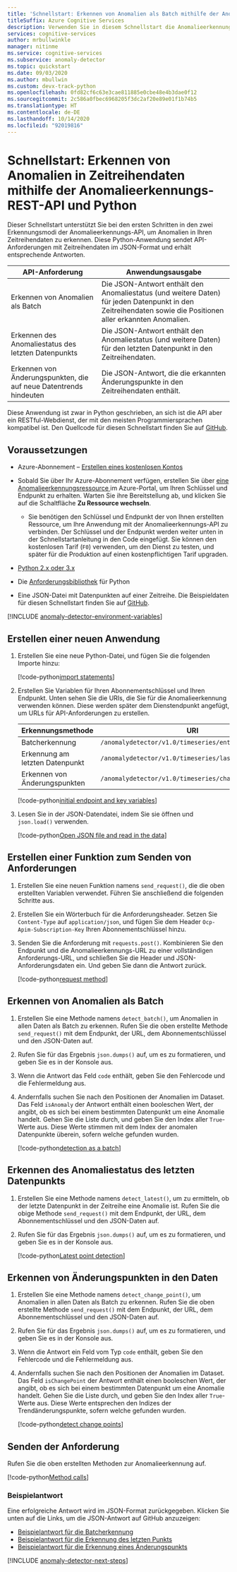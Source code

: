 ```yaml
---
title: 'Schnellstart: Erkennen von Anomalien als Batch mithilfe der Anomalieerkennungs-REST-API und Python'
titleSuffix: Azure Cognitive Services
description: Verwenden Sie in diesem Schnellstart die Anomalieerkennungs-API, um Anomalien in Ihren Datenreihen als Batch oder in Streamingdaten zu erkennen.
services: cognitive-services
author: mrbullwinkle
manager: nitinme
ms.service: cognitive-services
ms.subservice: anomaly-detector
ms.topic: quickstart
ms.date: 09/03/2020
ms.author: mbullwin
ms.custom: devx-track-python
ms.openlocfilehash: 0fd82cf6c63e3cae811885e0cbe48e4b3dae0f12
ms.sourcegitcommit: 2c586a0fbec6968205f3dc2af20e89e01f1b74b5
ms.translationtype: HT
ms.contentlocale: de-DE
ms.lasthandoff: 10/14/2020
ms.locfileid: "92019816"
---
```

# <a name="quickstart-detect-anomalies-in-your-time-series-data-using-the-anomaly-detector-rest-api-and-python"></a>Schnellstart: Erkennen von Anomalien in Zeitreihendaten mithilfe der Anomalieerkennungs-REST-API und Python

Dieser Schnellstart unterstützt Sie bei den ersten Schritten in den zwei Erkennungsmodi der Anomalieerkennungs-API, um Anomalien in Ihren Zeitreihendaten zu erkennen. Diese Python-Anwendung sendet API-Anforderungen mit Zeitreihendaten im JSON-Format und erhält entsprechende Antworten.

| API-Anforderung                                        | Anwendungsausgabe                                                                                                                         |
|----------------------------------------------------|--------------------------------------------------------------------------------------------------------------------------------------------|
| Erkennen von Anomalien als Batch                        | Die JSON-Antwort enthält den Anomaliestatus (und weitere Daten) für jeden Datenpunkt in den Zeitreihendaten sowie die Positionen aller erkannten Anomalien. |
| Erkennen des Anomaliestatus des letzten Datenpunkts | Die JSON-Antwort enthält den Anomaliestatus (und weitere Daten) für den letzten Datenpunkt in den Zeitreihendaten.|
| Erkennen von Änderungspunkten, die auf neue Datentrends hindeuten | Die JSON-Antwort, die die erkannten Änderungspunkte in den Zeitreihendaten enthält. |

 Diese Anwendung ist zwar in Python geschrieben, an sich ist die API aber ein RESTful-Webdienst, der mit den meisten Programmiersprachen kompatibel ist. Den Quellcode für diesen Schnellstart finden Sie auf [GitHub](https://github.com/Azure-Samples/AnomalyDetector/blob/master/quickstarts/python-detect-anomalies.py).

## <a name="prerequisites"></a>Voraussetzungen

- Azure-Abonnement – [Erstellen eines kostenlosen Kontos](https://azure.microsoft.com/free/cognitive-services)
- Sobald Sie über Ihr Azure-Abonnement verfügen, erstellen Sie über <a href="https://ms.portal.azure.com/#create/Microsoft.CognitiveServicesAnomalyDetector"  title="Erstellen einer Anomalieerkennungsressource"  target="_blank"> eine Anomalieerkennungsressource <span class="docon docon-navigate-external x-hidden-focus"></span></a> im Azure-Portal, um Ihren Schlüssel und Endpunkt zu erhalten. Warten Sie ihre Bereitstellung ab, und klicken Sie auf die Schaltfläche **Zu Ressource wechseln**.
    - Sie benötigen den Schlüssel und Endpunkt der von Ihnen erstellten Ressource, um Ihre Anwendung mit der Anomalieerkennungs-API zu verbinden. Der Schlüssel und der Endpunkt werden weiter unten in der Schnellstartanleitung in den Code eingefügt.
    Sie können den kostenlosen Tarif (`F0`) verwenden, um den Dienst zu testen, und später für die Produktion auf einen kostenpflichtigen Tarif upgraden.
- [Python 2.x oder 3.x](https://www.python.org/downloads/)
- Die [Anforderungsbibliothek](https://pypi.org/project/requests/) für Python

- Eine JSON-Datei mit Datenpunkten auf einer Zeitreihe. Die Beispieldaten für diesen Schnellstart finden Sie auf [GitHub](https://github.com/Azure-Samples/anomalydetector/blob/master/example-data/request-data.json).

[!INCLUDE [anomaly-detector-environment-variables](../includes/environment-variables.md)]

## <a name="create-a-new-application"></a>Erstellen einer neuen Anwendung

1. Erstellen Sie eine neue Python-Datei, und fügen Sie die folgenden Importe hinzu:

    [!code-python[import statements](~/samples-anomaly-detector/quickstarts/python-detect-anomalies.py?name=imports)]

2. Erstellen Sie Variablen für Ihren Abonnementschlüssel und Ihren Endpunkt. Unten sehen Sie die URIs, die Sie für die Anomalieerkennung verwenden können. Diese werden später dem Dienstendpunkt angefügt, um URLs für API-Anforderungen zu erstellen.

    |Erkennungsmethode  |URI  |
    |---------|---------|
    |Batcherkennung    | `/anomalydetector/v1.0/timeseries/entire/detect`        |
    |Erkennung am letzten Datenpunkt     | `/anomalydetector/v1.0/timeseries/last/detect`        |
    | Erkennen von Änderungspunkten | `/anomalydetector/v1.0/timeseries/changepoint/detect`   |

    [!code-python[initial endpoint and key variables](~/samples-anomaly-detector/quickstarts/python-detect-anomalies.py?name=vars)]

3. Lesen Sie in der JSON-Datendatei, indem Sie sie öffnen und `json.load()` verwenden.

    [!code-python[Open JSON file and read in the data](~/samples-anomaly-detector/quickstarts/python-detect-anomalies.py?name=fileLoad)]

## <a name="create-a-function-to-send-requests"></a>Erstellen einer Funktion zum Senden von Anforderungen

1. Erstellen Sie eine neuen Funktion namens `send_request()`, die die oben erstellten Variablen verwendet. Führen Sie anschließend die folgenden Schritte aus.

2. Erstellen Sie ein Wörterbuch für die Anforderungsheader. Setzen Sie `Content-Type` auf `application/json`, und fügen Sie dem Header `Ocp-Apim-Subscription-Key` Ihren Abonnementschlüssel hinzu.

3. Senden Sie die Anforderung mit `requests.post()`. Kombinieren Sie den Endpunkt und die Anomalieerkennungs-URL zu einer vollständigen Anforderungs-URL, und schließen Sie die Header und JSON-Anforderungsdaten ein. Und geben Sie dann die Antwort zurück.

    [!code-python[request method](~/samples-anomaly-detector/quickstarts/python-detect-anomalies.py?name=request)]

## <a name="detect-anomalies-as-a-batch"></a>Erkennen von Anomalien als Batch

1. Erstellen Sie eine Methode namens `detect_batch()`, um Anomalien in allen Daten als Batch zu erkennen. Rufen Sie die oben erstellte Methode `send_request()` mit dem Endpunkt, der URL, dem Abonnementschlüssel und den JSON-Daten auf.

2. Rufen Sie für das Ergebnis `json.dumps()` auf, um es zu formatieren, und geben Sie es in der Konsole aus.

3. Wenn die Antwort das Feld `code` enthält, geben Sie den Fehlercode und die Fehlermeldung aus.

4. Andernfalls suchen Sie nach den Positionen der Anomalien im Dataset. Das Feld `isAnomaly` der Antwort enthält einen booleschen Wert, der angibt, ob es sich bei einem bestimmten Datenpunkt um eine Anomalie handelt. Gehen Sie die Liste durch, und geben Sie den Index aller `True`-Werte aus. Diese Werte stimmen mit dem Index der anomalen Datenpunkte überein, sofern welche gefunden wurden.

    [!code-python[detection as a batch](~/samples-anomaly-detector/quickstarts/python-detect-anomalies.py?name=detectBatch)]

## <a name="detect-the-anomaly-status-of-the-latest-data-point"></a>Erkennen des Anomaliestatus des letzten Datenpunkts

1. Erstellen Sie eine Methode namens `detect_latest()`, um zu ermitteln, ob der letzte Datenpunkt in der Zeitreihe eine Anomalie ist. Rufen Sie die obige Methode `send_request()` mit dem Endpunkt, der URL, dem Abonnementschlüssel und den JSON-Daten auf.

2. Rufen Sie für das Ergebnis `json.dumps()` auf, um es zu formatieren, und geben Sie es in der Konsole aus.

    [!code-python[Latest point detection](~/samples-anomaly-detector/quickstarts/python-detect-anomalies.py?name=detectLatest)]

## <a name="detect-change-points-in-the-data"></a>Erkennen von Änderungspunkten in den Daten

1. Erstellen Sie eine Methode namens `detect_change_point()`, um Anomalien in allen Daten als Batch zu erkennen. Rufen Sie die oben erstellte Methode `send_request()` mit dem Endpunkt, der URL, dem Abonnementschlüssel und den JSON-Daten auf.

2. Rufen Sie für das Ergebnis `json.dumps()` auf, um es zu formatieren, und geben Sie es in der Konsole aus.

3. Wenn die Antwort ein Feld vom Typ `code` enthält, geben Sie den Fehlercode und die Fehlermeldung aus.

4. Andernfalls suchen Sie nach den Positionen der Anomalien im Dataset. Das Feld `isChangePoint` der Antwort enthält einen booleschen Wert, der angibt, ob es sich bei einem bestimmten Datenpunkt um eine Anomalie handelt. Gehen Sie die Liste durch, und geben Sie den Index aller `True`-Werte aus. Diese Werte entsprechen den Indizes der Trendänderungspunkte, sofern welche gefunden wurden.

    [!code-python[detect change points](~/samples-anomaly-detector/quickstarts/python-detect-anomalies.py?name=detectChangePoint)]

## <a name="send-the-request"></a>Senden der Anforderung

Rufen Sie die oben erstellten Methoden zur Anomalieerkennung auf.

[!code-python[Method calls](~/samples-anomaly-detector/quickstarts/python-detect-anomalies.py?name=methodCalls)]

### <a name="example-response"></a>Beispielantwort

Eine erfolgreiche Antwort wird im JSON-Format zurückgegeben. Klicken Sie unten auf die Links, um die JSON-Antwort auf GitHub anzuzeigen:
* [Beispielantwort für die Batcherkennung](https://github.com/Azure-Samples/anomalydetector/blob/master/example-data/batch-response.json)
* [Beispielantwort für die Erkennung des letzten Punkts](https://github.com/Azure-Samples/anomalydetector/blob/master/example-data/latest-point-response.json)
* [Beispielantwort für die Erkennung eines Änderungspunkts](https://github.com/Azure-Samples/anomalydetector/blob/master/example-data/change-point-sample.json)

[!INCLUDE [anomaly-detector-next-steps](../includes/quickstart-cleanup-next-steps.md)]
